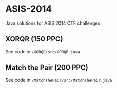 ASIS-2014
=========

Java solutions for ASIS 2014 CTF challenges

## XORQR (150 PPC)
See code in `/XORQR/src/XORQR.java`

## Match the Pair (200 PPC)
See code in `/MatchThePair/src/MatchThePair.java`
